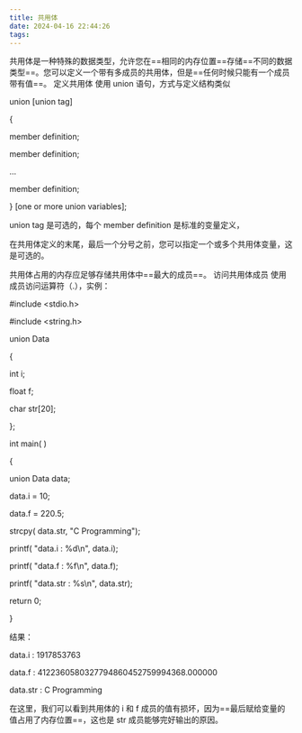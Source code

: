 ```yaml
---
title: 共用体
date: 2024-04-16 22:44:26
tags: 
---
```


共用体是一种特殊的数据类型，允许您在==相同的内存位置==存储==不同的数据类型==。您可以定义一个带有多成员的共用体，但是==任何时候只能有一个成员带有值==。
定义共用体
使用 union 语句，方式与定义结构类似

union \[union tag\]

{

member definition;

member definition;

...

member definition;

} \[one or more union variables\];

union tag 是可选的，每个 member definition 是标准的变量定义，

在共用体定义的末尾，最后一个分号之前，您可以指定一个或多个共用体变量，这是可选的。

共用体占用的内存应足够存储共用体中==最大的成员==。
访问共用体成员
使用成员访问运算符（.），实例：

\#include \<stdio.h\>

\#include \<string.h\>

union Data

{

int i;

float f;

char str\[20\];

};

int main( )

{

union Data data;

data.i = 10;

data.f = 220.5;

strcpy( data.str, "C Programming");

printf( "data.i : %d\n", data.i);

printf( "data.f : %f\n", data.f);

printf( "data.str : %s\n", data.str);

return 0;

}

结果：

data.i : 1917853763

data.f : 4122360580327794860452759994368.000000

data.str : C Programming

在这里，我们可以看到共用体的 i 和 f 成员的值有损坏，因为==最后赋给变量的值占用了内存位置==，这也是 str 成员能够完好输出的原因。
